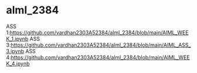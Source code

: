 # alml_2384
ASS 1:https://github.com/vardhan2303A52384/alml_2384/blob/main/AIML_WEEK_1.ipynb
ASS 3:https://github.com/vardhan2303A52384/alml_2384/blob/main/AIML_ASS_3.ipynb
ASS 4:https://github.com/vardhan2303A52384/alml_2384/blob/main/AIML_WEEK_4.ipynb
